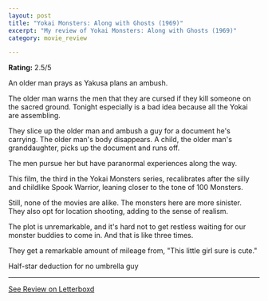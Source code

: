 ```yaml
---
layout: post
title: "Yokai Monsters: Along with Ghosts (1969)"
excerpt: "My review of Yokai Monsters: Along with Ghosts (1969)"
category: movie_review

---
```


**Rating:** 2.5/5

An older man prays as Yakusa plans an ambush.

The older man warns the men that they are cursed if they kill someone on the sacred ground. Tonight especially is a bad idea because all the Yokai are assembling.

They slice up the older man and ambush a guy for a document he's carrying. The older man's body disappears. A child, the older man's granddaughter, picks up the document and runs off.

The men pursue her but have paranormal experiences along the way.

This film, the third in the Yokai Monsters series, recalibrates after the silly and childlike Spook Warrior, leaning closer to the tone of 100 Monsters.

Still, none of the movies are alike. The monsters here are more sinister. They also opt for location shooting, adding to the sense of realism.

The plot is unremarkable, and it's hard not to get restless waiting for our monster buddies to come in. And that is like three times.

They get a remarkable amount of mileage from, "This little girl sure is cute."

Half-star deduction for no umbrella guy

<hr>

[See Review on Letterboxd](https://boxd.it/5kGcEh)

